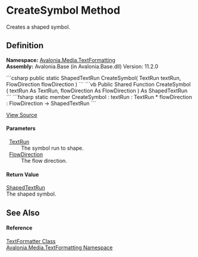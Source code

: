 # CreateSymbol Method


Creates a shaped symbol.



## Definition
**Namespace:** <a href="N_Avalonia_Media_TextFormatting">Avalonia.Media.TextFormatting</a>  
**Assembly:** Avalonia.Base (in Avalonia.Base.dll) Version: 11.2.0

<Tabs groupId="api-code-preview">
<TabItem value="csharp" label="C#">
```csharp
public static ShapedTextRun CreateSymbol(
	TextRun textRun,
	FlowDirection flowDirection
)
```
</TabItem>
<TabItem value="vb" label="VB">
```vb
Public Shared Function CreateSymbol ( 
	textRun As TextRun,
	flowDirection As FlowDirection
) As ShapedTextRun
```
</TabItem>
<TabItem value="fsharp" label="F#">
```fsharp
static member CreateSymbol : 
        textRun : TextRun * 
        flowDirection : FlowDirection -> ShapedTextRun 
```
</TabItem>
</Tabs>



<a href="https://github.com/AvaloniaUI/Avalonia/tree/master/src/Avalonia.Base/Media/TextFormatting/TextFormatter.cs#L54" title="View the source code">View Source</a>



#### Parameters
<dl><dt>  <a href="T_Avalonia_Media_TextFormatting_TextRun">TextRun</a></dt><dd>The symbol run to shape.</dd><dt>  <a href="T_Avalonia_Media_FlowDirection">FlowDirection</a></dt><dd>The flow direction.</dd></dl>

#### Return Value
<a href="T_Avalonia_Media_TextFormatting_ShapedTextRun">ShapedTextRun</a>  
The shaped symbol.

## See Also


#### Reference
<a href="T_Avalonia_Media_TextFormatting_TextFormatter">TextFormatter Class</a>  
<a href="N_Avalonia_Media_TextFormatting">Avalonia.Media.TextFormatting Namespace</a>  

